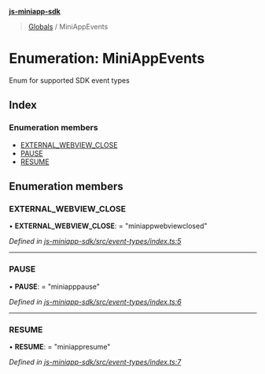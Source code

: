 **[js-miniapp-sdk](../README.md)**

> [Globals](../README.md) / MiniAppEvents

# Enumeration: MiniAppEvents

Enum for supported SDK event types

## Index

### Enumeration members

* [EXTERNAL\_WEBVIEW\_CLOSE](miniappevents.md#external_webview_close)
* [PAUSE](miniappevents.md#pause)
* [RESUME](miniappevents.md#resume)

## Enumeration members

### EXTERNAL\_WEBVIEW\_CLOSE

•  **EXTERNAL\_WEBVIEW\_CLOSE**:  = "miniappwebviewclosed"

*Defined in [js-miniapp-sdk/src/event-types/index.ts:5](https://github.com/rakutentech/js-miniapp/blob/424c7de/js-miniapp-sdk/src/event-types/index.ts#L5)*

___

### PAUSE

•  **PAUSE**:  = "miniapppause"

*Defined in [js-miniapp-sdk/src/event-types/index.ts:6](https://github.com/rakutentech/js-miniapp/blob/424c7de/js-miniapp-sdk/src/event-types/index.ts#L6)*

___

### RESUME

•  **RESUME**:  = "miniappresume"

*Defined in [js-miniapp-sdk/src/event-types/index.ts:7](https://github.com/rakutentech/js-miniapp/blob/424c7de/js-miniapp-sdk/src/event-types/index.ts#L7)*
